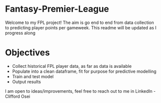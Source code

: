 # Fantasy-Premier-League

Welcome to my FPL project! The aim is go end to end from data collection to predicting player points per gameweek.
This readme will be updated as I progress along

# Objectives
- Collect historical FPL player data, as far as data is available
- Populate into a clean dataframe, fit for purpose for predictive modelling
- Train and test model
- Output results

I am open to ideas/improvements, feel free to reach out to me in LinkedIn - Clifford Osei
